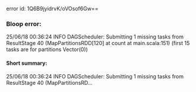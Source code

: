 error id: 1Q6B9jyidrvK/oVOsof6Gw==
### Bloop error:

25/06/18 00:36:24 INFO DAGScheduler: Submitting 1 missing tasks from ResultStage 40 (MapPartitionsRDD[120] at count at main.scala:151) (first 15 tasks are for partitions Vector(0))
#### Short summary: 

25/06/18 00:36:24 INFO DAGScheduler: Submitting 1 missing tasks from ResultStage 40 (MapPartitionsRD...